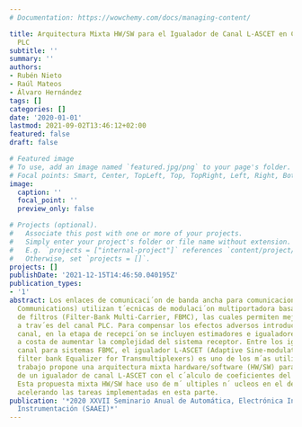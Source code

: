 ```yaml
---
# Documentation: https://wowchemy.com/docs/managing-content/

title: Arquitectura Mixta HW/SW para el Igualador de Canal L-ASCET en Comunicaciones
  PLC
subtitle: ''
summary: ''
authors:
- Rubén Nieto
- Raúl Mateos
- Álvaro Hernández
tags: []
categories: []
date: '2020-01-01'
lastmod: 2021-09-02T13:46:12+02:00
featured: false
draft: false

# Featured image
# To use, add an image named `featured.jpg/png` to your page's folder.
# Focal points: Smart, Center, TopLeft, Top, TopRight, Left, Right, BottomLeft, Bottom, BottomRight.
image:
  caption: ''
  focal_point: ''
  preview_only: false

# Projects (optional).
#   Associate this post with one or more of your projects.
#   Simply enter your project's folder or file name without extension.
#   E.g. `projects = ["internal-project"]` references `content/project/deep-learning/index.md`.
#   Otherwise, set `projects = []`.
projects: []
publishDate: '2021-12-15T14:46:50.040195Z'
publication_types:
- '1'
abstract: Los enlaces de comunicaci´on de banda ancha para comunicaciones PLC (Power-Line
  Communications) utilizan t´ecnicas de modulaci´on multiportadora basadas en banco
  de filtros (Filter-Bank Multi-Carrier, FBMC), las cuales permiten mejorar la comunicaci´on
  a trav´es del canal PLC. Para compensar los efectos adversos introducidos por el
  canal, en la etapa de recepci´on se incluyen estimadores e igualadores de canal,
  a costa de aumentar la complejidad del sistema receptor. Entre los igualadores de
  canal para sistemas FBMC, el igualador L-ASCET (Adaptive Sine-modulated/Cosine-modulated
  filter bank Equalizer for Transmultiplexers) es uno de los m´as utilizados. Este
  trabajo propone una arquitectura mixta hardware/software (HW/SW) para la implementaci´on
  de un igualador de canal L-ASCET con el c´alculo de coeficientes del igualador.
  Esta propuesta mixta HW/SW hace uso de m´ ultiples n´ ucleos en el desarrollo software,
  acelerando las tareas implementadas en esta parte.
publication: '*2020 XXVII Seminario Anual de Automática, Electrónica Industrial e
  Instrumentación (SAAEI)*'
---
```

